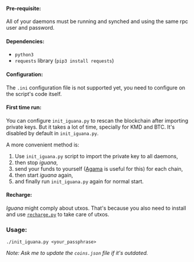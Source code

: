 #### Pre-requisite:
All of your daemons must be running and synched and using the same rpc user and password.

#### Dependencies:
* `python3`
* `requests` library (`pip3 install requests`)

#### Configuration:
The `.ini` configuration file is not supported yet, you need to configure on the script's code itself.

#### First time run:
You can configure `init_iguana.py` to rescan the blockchain after importing private keys. But it takes a lot of time, specially for KMD and BTC. It's disabled by default in `init_iguana.py`.

A more convenient method is: 
1. Use `init_iguana.py` script to import the private key to all daemons,
2. then stop _iguana_,
3. send your funds to yourself ([Agama](https://www.atomicexplorer.com/wallet/#/) is useful for this) for each chain,
4. then start _iguana_ again,
5. and finally run `init_iguana.py` again for normal start.

#### Recharge:
_Iguana_ might comply about utxos. That's because you also need to install and use [`recharge.py`](https://github.com/emmnx/iguana-tools/tree/master/recharge) to take care of utxos.

### Usage:
```
./init_iguana.py <your_passphrase>
```

_Note: Ask me to update the `coins.json` file if it's outdated._
